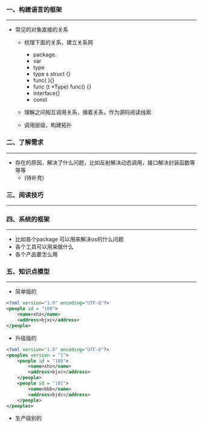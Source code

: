 ### 一、构建语言的框架

***

* 常见的对象直接的关系

  * 梳理下面的关系，建立关系网
    * package.
    * var
    * type
    * type s struct {}
    * func( ){} 
    * func (t *Type) func() {}
    * interface{}
    * const

  * 理解之间相互调用关系，循着关系，作为源码阅读线索
  * 调用层级，构建拓扑

### 二、了解需求

***

* 存在的原因，解决了什么问题，比如反射解决动态调用，接口解决封装函数等等等
  * (待补充)



### 三、阅读技巧

***





### 四、系统的框架

***

* 比如各个package 可以用来解决os的什么问题
* 各个工具可以用来做什么
* 各个产品要怎么用



### 五、知识点模型

***

* 简单版的

```xml
<?xml version="1.0" encoding="UTF-8"?>
<people id = "100">
    <name>xhz</name>
    <address>bjxc</address>
</people>
```

* 升级版的

```xml
<?xml version="1.0" encoding="UTF-8"?>
<peoples version = "1">
    <people id = "100">
        <name>xhz</name>
        <address>bjxc</address>
    </people>
    <people id = "101">
        <name>bbb</name>
        <address>bjdc</address>
    </people>
</peoples>
```

* 生产级别的

